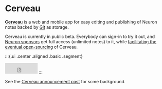 # Cerveau

[**Cerveau**](https://www.cerveau.app/) is a web and mobile app for easy editing and publishing of Neuron notes backed by [Git](https://guides.github.com/introduction/git-handbook/) as storage.

Cerveau is currently in public beta. Everybody can sign-in to try it out, and [Neuron sponsors](https://github.com/sponsors/srid) get full access (unlimited notes) to it, while [facilitating the eventual open-sourcing](https://twitter.com/sridca/status/1302280845902970883) of Cerveau.

:::{.ui .center .aligned .basic .segment}
<iframe src="https://github.com/sponsors/srid/button" title="Sponsor srid" height="35" width="107" style="border: 0;"></iframe>
:::

See the [Cerveau announcement post](https://www.srid.ca/689c4a39.html) for some background.
